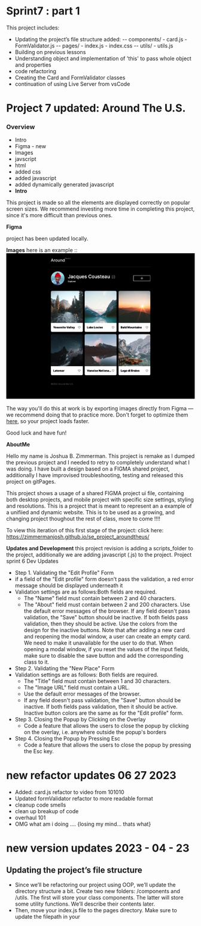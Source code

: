 # Sprint7 : part 1

This project includes:

- Updating the project’s file structure added:
  -- components/ - card.js - FormValidator.js
  -- pages/ - index.js - index.css
  -- utils/ - utils.js
- Building on previous lessons
- Understanding object and implementation of 'this' to pass whole object and properties
- code refactoring
- Creating the Card and FormValidator classes
- continuation of using Live Server from vsCode

# Project 7 updated: Around The U.S.

### Overview

- Intro
- Figma - new
- Images
- javscript
- html
- added css
- added javascript
- added dynamically generated javascript
- **Intro**

This project is made so all the elements are displayed correctly on popular screen sizes. We recommend investing more time in completing this project, since it's more difficult than previous ones.

**Figma**

project has been updated locally.

**Images**
here is an example ::
![Alt text](images/pictures/Screenshot_overview.png "aroundthewrold")

The way you'll do this at work is by exporting images directly from Figma — we recommend doing that to practice more. Don't forget to optimize them [here](https://tinypng.com/), so your project loads faster.

Good luck and have fun!

**AboutMe**

Hello my name is Joshua B. Zimmerman. This project is remake as I dumped the previous project and I needed to retry to completely understand what I was doing. I have built a design based on a FIGMA shared project, additionally I have improvised troubleshooting, testing and released this project on gitPages.

This project shows a usage of a shared FIGMA project ui file, containing both desktop projects, and mobile project with specific size settings, styling and resolutions. This is a project that is meant to represent an a example of a unifiied and dynamic website. This is to be used as a growing, and changing project thoughout the rest of class, more to come !!!!

To view this iteration of this first stage of the project: click here: https://zimmermanjosh.github.io/se_project_aroundtheus/

**Updates and Development**
this project revision is adding a scripts_folder to the project, additionally we are adding javascript (.js) to the project.
Project sprint 6
Dev Updates

- Step 1. Validating the "Edit Profile" Form
- if a field of the "Edit profile" form doesn't pass the validation, a red error message should be displayed underneath it
- Validation settings are as follows:Both fields are required.
  - The "Name" field must contain between 2 and 40 characters.
  - The "About" field must contain between 2 and 200 characters.
    Use the default error messages of the browser.
    If any field doesn't pass validation, the "Save" button should be inactive. If both fields pass validation, then they should be active. Use the colors from the design for the inactive buttons.
    Note that after adding a new card and reopening the modal window, a user can create an empty card. We need to make it unavailable for the user to do that. When opening a modal window, if you reset the values of the input fields, make sure to disable the save button and add the corresponding class to it.
- Step 2. Validating the "New Place" Form
- Validation settings are as follows: Both fields are required.
  - The "Title" field must contain between 1 and 30 characters.
  - The "Image URL" field must contain a URL.
  - Use the default error messages of the browser.
  - If any field doesn't pass validation, the "Save" button should be inactive. If both fields pass validation, then it should be active. Inactive button colors are the same as for the "Edit profile" form.
- Step 3. Closing the Popup by Clicking on the Overlay
  - Code a feature that allows the users to close the popup by clicking on the overlay, i.e. anywhere outside the popup's borders
- Step 4. Closing the Popup by Pressing Esc
  - Code a feature that allows the users to close the popup by pressing the Esc key.

# new refactor updates 06 27 2023
- Added: card.js refactor to video from 101010
- Updated formValidator refactor to more readable format
- cleanup code smells 
- clean up breakup of code 
- overhaul 101
- OMG what am i doing .... {losing my mind... thats what}

# new version updates 2023 - 04 - 23

## Updating the project’s file structure

- Since we’ll be refactoring our project using OOP, we’ll update the directory structure a bit. Create two new folders: /components and /utils. The first will store your class components. The latter will store some utility functions. We’ll describe their contents later.
- Then, move your index.js file to the pages directory. Make sure to update the filepath in your <script> tag accordingly.
- The /scripts directory with validator.js can be deleted.
- This is what your file structure should look like after the changes:
- "se_project_aroundtheus/
  components/
  card.js
  FormValidator.js
  pages/
  index.js
  index.css
  utils/
  utils.js
  ...everything else "
- Creating the Card and FormValidator classes
- Create the Card class, which creates a card with text and an image link, as per the following requirements:
- It takes card data — text and a link to the image — and a template element selector as parameters into the constructor.
- It has private methods for working with markup and adding event listeners.
- It has private methods for each event handler.
- It has one public method that returns a fully functional card element populated with data.
- Create a Card class instance for each card.
- Create the FormValidator class, which sets settings for validating form fields according to the following requirements:
- Its constructor has two parameters. The first parameter is a settings object that stores selectors and form classes, and the second one takes a form element to be validated.
- It has private methods for processing the form, which include: checking the field's validity, changing the state of the Submit button, and adding all the needed handlers.
- It has a public method enableValidation(), which enables form validation.
- It has a public method to either disable the state of the button or reset form validation (including the state of the submit button).
- Create an instance of the FormValidator class for each form that should be validated.

## Code requirements

- This project will be different from your previous projects.
- Before, you were required to code and implement various features yourself
  -- for example, adding functioning buttons or making a popup appear and then disappear.
  - But this time, all the functionality is already there, and your task is to organize the code.
- The first requirement is to add the Card and FormValidator classes to the code and ensure that each of them performs one specific task. These classes should contain all the necessary code for performing their respective tasks.
- The second requirement is to divide the JavaScript code into modules. Your project will include four scripts:
- card.js will contain the code of the Card class.
- FormValidator.js will contain the code of the FormValidator class.
- utils.js will contain the event handlers and the function that opens/closes modal windows.
- index.js will contain the rest of the code (you may have noticed that in some lessons we referred to this file as script.js; both index.js and script.js are common naming conventions for the main script file).
- The Card and FormValidator classes should be exported from their corresponding files, and then you will need to import and implement them inside of index.js.
- Ensure that the JS files are connected to index.html as modules.
